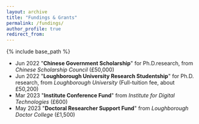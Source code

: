 ```yaml
---
layout: archive
title: "Fundings & Grants"
permalink: /fundings/
author_profile: true
redirect_from:
---
```


{% include base_path %}

* Jun 2022 "**Chinese Government Scholarship**" for Ph.D.research, from *Chinese Scholarship Council* (£50,000)
*	Jun 2022 "**Loughborough University Research Studentship**" for Ph.D. research, from *Loughborough University* (Full-tuition fee, about £50,200)
*	Mar 2023 "**Institute Conference Fund**" from *Institute for Digital Technologies* (£600) 
*	May 2023 "**Doctoral Researcher Support Fund**" from *Loughborough Doctor College* (£1,500)
